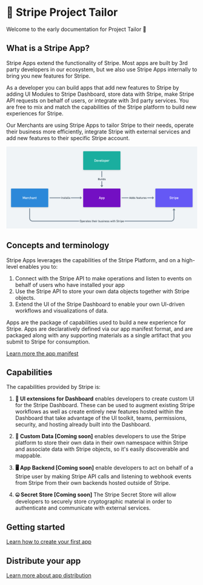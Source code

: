 # 🧵 Stripe Project Tailor

Welcome to the early documentation for Project Tailor 👋

## What is a Stripe App?
Stripe Apps extend the functionality of Stripe. Most apps are built by 3rd party developers in our ecosystem, but we also use Stripe Apps internally to bring you new features for Stripe.

As a developer you can build apps that add new features to Stripe by adding UI Modules to Stripe Dashboard, store data with Stripe, make Stripe API requests on behalf of users, or integrate with 3rd party services. You are free to mix and match the capabilities of the Stripe platform to build new experiences for Stripe.

Our Merchants are using Stripe Apps to tailor Stripe to their needs, operate their business more efficiently, integrate Stripe with external services and add new features to their specific Stripe account.

![Overview](./core/app_overview.png)

## Concepts and terminology

Stripe Apps leverages the capabilities of the Stripe Platform, and on a high-level enables you to:

1. Connect with the Stripe API to make operations and listen to events on behalf of users who have installed your app
1. Use the Stripe API to store your own data objects together with Stripe objects.
1. Extend the UI of the Stripe Dashboard to enable your own UI-driven workflows and visualizations of data.

Apps are the package of capabilities used to build a new experience for Stripe. Apps are declaratively defined via our app manifest format, and are packaged along with any supporting materials as a single artifact that you submit to Stripe for consumption.

[Learn more the app manifest](./manifest/index.md)

## Capabilities

The capabilities provided by Stripe is:

1. **🧩 UI extensions for Dashboard** enables developers to create custom UI for the Stripe Dashboard. These can be used to augment existing Stripe workflows as well as create entirely new features hosted within the Dashboard that take advantage of the UI toolkit, teams, permissions, security, and hosting already built into the Dashboard. 


1. **💾 Custom Data [Coming soon]** enables developers to use the Stripe platform to store their own data in their own namespace within Stripe and associate data with Stripe objects, so it's easily discoverable and mappable.


1. **🖥 App Backend [Coming soon]** enable developers to act on behalf of a Stripe user by making Stripe API calls and listening to webhook events from Stripe from their own backends hosted outside of Stripe.

1. **🤐 Secret Store [Coming soon]** 
The Stripe Secret Store will allow developers to securely store cryptographic material in order to authenticate and communicate with external services.

## Getting started

[Learn how to create your first app](./create/index.md)

## Distribute your app

[Learn more about app distribution](./distribution/index.md)
